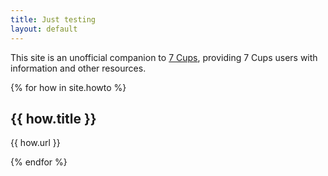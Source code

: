 ```yaml
---
title: Just testing
layout: default
---
```

<style>
  #content {padding-top: 1em;}
</style>
This site is an unofficial companion to [7 Cups](https://www.7cups.com/), providing
7 Cups users with information and other resources.

{% for how in site.howto %}
<h2>{{ how.title }}</h2>
<p>{{ how.url }}</p>
{% endfor %}
